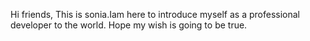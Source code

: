 Hi friends,
This is sonia.Iam here to introduce myself as a professional developer to the world.
Hope my wish is going to be true.
